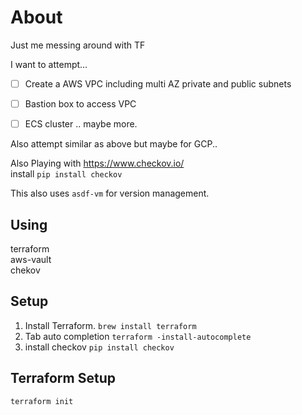 # About
Just me messing around with TF

I want to attempt...

- [ ] Create a AWS VPC including multi AZ private and public subnets
- [ ] Bastion box to access VPC
- [ ] ECS cluster
.. maybe more.



Also attempt similar as above but maybe for GCP..

Also Playing with https://www.checkov.io/  
install `pip install checkov`

This also uses `asdf-vm` for version management.

## Using 
terraform  
aws-vault  
chekov

## Setup

1. Install Terraform. `brew install terraform`
2. Tab auto completion `terraform -install-autocomplete`
3. install checkov `pip install checkov`


## Terraform Setup
`terraform init`
